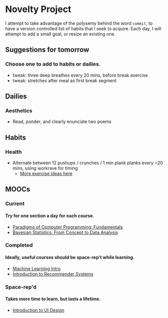 # Novelty Project
I attempt to take advantage of the polysemy behind the word `commit`, to have a version controlled list of habits that I seek to acquire. Each day, I will attempt to add a small goal, or resize an existing one.

## Suggestions for tomorrow
### Choose one to add to habits or dailies.
* tweak: three deep breathes every 20 mins, before break exercise
* tweak: stretches after meal as first break segment

## Dailies
### Aesthetics
* Read, ponder, and clearly enunciate two poems

## Habits
### Health
* Alternate between 12 pushups / crunches / 1 min plank planks every ~20 mins, using workrave for timing
   + [More exercise ideas here](http://www.fitnessmagazine.com/workout/exercise-ball/best-stability-ball-exercises/)
   
## MOOCs
### Current
#### Try for one section a day for each course.
* [Paradigms of Computer Programming: Fundamentals](https://courses.edx.org/courses/course-v1:LouvainX+Louv1.1x+3T2016/info)
* [Bayesian Statistics: From Concept to Data Analysis ](https://www.coursera.org/learn/bayesian-statistics/home/welcome)

### Completed
#### Ideally, useful courses should be space-rep't while learning.
* [Machine Learning Intro](https://www.coursera.org/learn/machine-learning/home/welcome)
* [Introduction to Recommender Systems](https://www.coursera.org/learn/recommender-systems/home/welcome)

### Space-rep'd
#### Takes more time to learn, but lasts a lifetime.
* [Introduction to UI Design](https://www.coursera.org/learn/ui-design/home/welcome)
